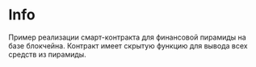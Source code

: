 
# Info

Пример реализации смарт-контракта для финансовой пирамиды на базе блокчейна. Контракт имеет скрытую функцию для вывода всех средств из пирамиды.

